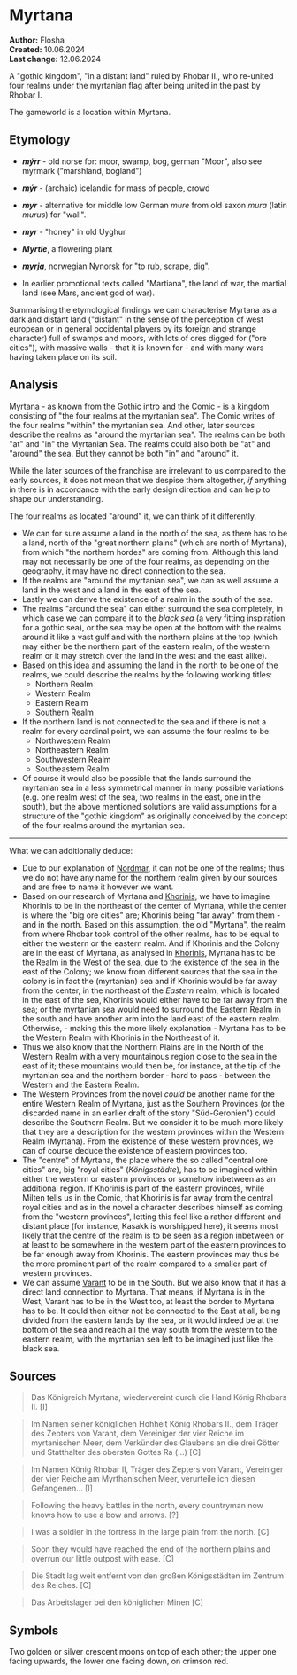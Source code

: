 # Myrtana

**Author:** Flosha  
**Created:** 10.06.2024  
**Last change:** 12.06.2024

A "gothic kingdom", "in a distant land" ruled by Rhobar II., who re-united four realms under the myrtanian flag after being united in the past by Rhobar I.

The gameworld is a location within Myrtana.

## Etymology

* ***mýrr*** - old norse for: moor, swamp, bog, german "Moor", also see myrmark (“marshland, bogland”)
* ***mýr*** - (archaic) icelandic for mass of people, crowd
* ***myr*** - alternative for middle low German *mure* from old saxon *mura* (latin *murus*) for "wall".
* ***myr*** - "honey" in old Uyghur
* ***Myrtle***, a flowering plant
* ***myrja***, norwegian Nynorsk for "to rub, scrape, dig".

* In earlier promotional texts called "Martiana", the land of war, the martial land (see Mars, ancient god of war).

Summarising the etymological findings we can characterise Myrtana as a dark and distant land ("distant" in the sense of the perception of west european or in general occidental players by its foreign and strange character) full of swamps and moors, with lots of ores digged for ("ore cities"), with massive walls - that it is known for - and with many wars having taken place on its soil. 


## Analysis

Myrtana - as known from the Gothic intro and the Comic - is a kingdom consisting of "the four realms at the myrtanian sea". The Comic writes of the four realms "within" the myrtanian sea. And other, later sources describe the realms as "around the myrtanian sea". The realms can be both "at" and "in" the Myrtanian Sea. The realms could also both be "at" and "around" the sea. But they cannot be both "in" and "around" it. 

While the later sources of the franchise are irrelevant to us compared to the early sources, it does not mean that we despise them altogether, *if* anything in there is in accordance with the early design direction and can help to shape our understanding. 

The four realms as located "around" it, we can think of it differently.  

* We can for sure assume a land in the north of the sea, as there has to be a land, north of the "great northern plains" (which are north of Myrtana), from which "the northern hordes" are coming from. Although this land may not necessarily be one of the four realms, as depending on the geography, it may have no direct connection to the sea.   
* If the realms are "around the myrtanian sea", we can as well assume a land in the west and a land in the east of the sea. 
* Lastly we can derive the existence of a realm in the south of the sea.
* The realms "around the sea" can either surround the sea completely, in which case we can compare it to the *black sea* (a very fitting inspiration for a gothic sea), or the sea may be open at the bottom with the realms around it like a vast gulf and with the northern plains at the top (which may either be the northern part of the eastern realm, of the western realm or it may stretch over the land in the west and the east alike).
* Based on this idea and assuming the land in the north to be one of the realms, we could describe the realms by the following working titles:
  * Northern Realm
  * Western Realm
  * Eastern Realm
  * Southern Realm
* If the northern land is not connected to the sea and if there is not a realm for every cardinal point, we can assume the four realms to be:
  * Northwestern Realm
  * Northeastern Realm
  * Southwestern Realm
  * Southeastern Realm
* Of course it would also be possible that the lands surround the myrtanian sea in a less symmetrical manner in many possible variations (e.g. one realm west of the sea, two realms in the east, one in the south), but the above mentioned solutions are valid assumptions for a structure of the "gothic kingdom" as originally conceived by the concept of the four realms around the myrtanian sea.  

--- 

What we can additionally deduce:  
* Due to our explanation of [Nordmar](/nordmar), it can not be one of the realms; thus we do not have any name for the northern realm given by our sources and are free to name it however we want.  
* Based on our research of Myrtana and [Khorinis](/khorinis), we have to imagine Khorinis to be in the northeast of the center of Myrtana, while the center is where the "big ore cities" are; Khorinis being "far away" from them - and in the north. Based on this assumption, the old "Myrtana", the realm from where Rhobar took control of the other realms, has to be equal to either the western or the eastern realm. And if Khorinis and the Colony are in the east of Myrtana, as analysed in [Khorinis](/khorinis), Myrtana has to be the Realm in the West of the sea, due to the existence of the sea in the east of the Colony; we know from different sources that the sea in the colony is in fact the (myrtanian) sea and if Khorinis would be far away from the center, in the northeast of the *Eastern* realm, which is located in the east of the sea, Khorinis would either have to be far away from the sea; or the myrtanian sea would need to surround the Eastern Realm in the south and have another arm into the land east of the eastern realm. Otherwise, - making this the more likely explanation - Myrtana has to be the Western Realm with Khorinis in the Northeast of it.  
* Thus we also know that the Northern Plains are in the North of the Western Realm with a very mountainous region close to the sea in the east of it; these mountains would then be, for instance, at the tip of the myrtanian sea and the northern border - hard to pass - between the Western and the Eastern Realm.
* The Western Provinces from the novel *could* be another name for the entire Western Realm of Myrtana, just as the Southern Provinces (or the discarded name in an earlier draft of the story "Süd-Geronien") could describe the Southern Realm. But we consider it to be much more likely that they are a description for the western provinces within the Western Realm (Myrtana). From the existence of these western provinces, we can of course deduce the existence of eastern provinces too. 
* The "centre" of Myrtana, the place where the so called "central ore cities" are, big "royal cities" (*Königsstädte*), has to be imagined within either the western or eastern provinces or somehow inbetween as an additional region. If Khorinis is part of the eastern provinces, while Milten tells us in the Comic, that Khorinis is far away from the central royal cities and as in the novel a character describes himself as coming from the "western provinces", letting this feel like a rather different and distant place (for instance, Kasakk is worshipped here), it seems most likely that the centre of the realm is to be seen as a region inbetween or at least to be somewhere in the western part of the eastern provinces to be far enough away from Khorinis. The eastern provinces may thus be the more prominent part of the realm compared to a smaller part of western provinces.   
* We can assume [Varant](/varant) to be in the South. But we also know that it has a direct land connection to Myrtana. That means, if Myrtana is in the West, Varant has to be in the West too, at least the border to Myrtana has to be. It could then either not be connected to the East at all, being divided from the eastern lands by the sea, or it would indeed be at the bottom of the sea and reach all the way south from the western to the eastern realm, with the myrtanian sea left to be imagined just like the black sea.


## Sources

> Das Königreich Myrtana, wiedervereint durch die Hand König Rhobars II. [I]

> Im Namen seiner königlichen Hohheit König Rhobars II., dem Träger des Zepters von Varant, dem Vereiniger der vier Reiche im myrtanischen Meer, dem Verkünder des Glaubens an die drei Götter und Statthalter des obersten Gottes Ra (...) [C]

> Im Namen König Rhobar II, Träger des Zepters von Varant, Vereiniger der vier Reiche am Myrthanischen Meer, verurteile ich diesen Gefangenen… [I]

> Following the heavy battles in the north, every countryman now knows how to use a bow and arrows. [?]

> I was a soldier in the fortress in the large plain from the north. [C]

> Soon they would have reached the end of the northern plains and overrun our little outpost with ease. [C]

> Die Stadt lag weit entfernt von den großen Königsstädten im Zentrum des Reiches. [C]

> Das Arbeitslager bei den königlichen Minen [C]


## Symbols

Two golden or silver crescent moons on top of each other; the upper one facing upwards, the lower one facing down, on crimson red.

